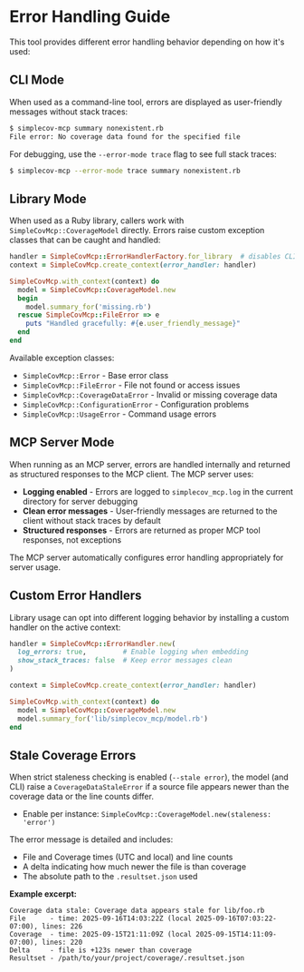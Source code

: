 # Error Handling Guide

This tool provides different error handling behavior depending on how it's used:

## CLI Mode

When used as a command-line tool, errors are displayed as user-friendly messages without stack traces:

```bash
$ simplecov-mcp summary nonexistent.rb
File error: No coverage data found for the specified file
```

For debugging, use the `--error-mode trace` flag to see full stack traces:

```bash
$ simplecov-mcp --error-mode trace summary nonexistent.rb
```

## Library Mode

When used as a Ruby library, callers work with `SimpleCovMcp::CoverageModel` directly. Errors raise custom exception classes that can be caught and handled:

```ruby
handler = SimpleCovMcp::ErrorHandlerFactory.for_library  # disables CLI-style logging
context = SimpleCovMcp.create_context(error_handler: handler)

SimpleCovMcp.with_context(context) do
  model = SimpleCovMcp::CoverageModel.new
  begin
    model.summary_for('missing.rb')
  rescue SimpleCovMcp::FileError => e
    puts "Handled gracefully: #{e.user_friendly_message}"
  end
end
```

Available exception classes:
- `SimpleCovMcp::Error` - Base error class
- `SimpleCovMcp::FileError` - File not found or access issues
- `SimpleCovMcp::CoverageDataError` - Invalid or missing coverage data
- `SimpleCovMcp::ConfigurationError` - Configuration problems
- `SimpleCovMcp::UsageError` - Command usage errors

## MCP Server Mode

When running as an MCP server, errors are handled internally and returned as structured responses to the MCP client. The MCP server uses:

- **Logging enabled** - Errors are logged to `simplecov_mcp.log` in the current directory for server debugging
- **Clean error messages** - User-friendly messages are returned to the client without stack traces by default
- **Structured responses** - Errors are returned as proper MCP tool responses, not exceptions

The MCP server automatically configures error handling appropriately for server usage.

## Custom Error Handlers

Library usage can opt into different logging behavior by installing a custom handler on the active context:

```ruby
handler = SimpleCovMcp::ErrorHandler.new(
  log_errors: true,         # Enable logging when embedding
  show_stack_traces: false  # Keep error messages clean
)

context = SimpleCovMcp.create_context(error_handler: handler)

SimpleCovMcp.with_context(context) do
  model = SimpleCovMcp::CoverageModel.new
  model.summary_for('lib/simplecov_mcp/model.rb')
end
```

## Stale Coverage Errors

When strict staleness checking is enabled (`--stale error`), the model (and CLI) raise a `CoverageDataStaleError` if a source file appears newer than the coverage data or the line counts differ.

- Enable per instance: `SimpleCovMcp::CoverageModel.new(staleness: 'error')`

The error message is detailed and includes:

- File and Coverage times (UTC and local) and line counts
- A delta indicating how much newer the file is than coverage
- The absolute path to the `.resultset.json` used

**Example excerpt:**

```
Coverage data stale: Coverage data appears stale for lib/foo.rb
File      - time: 2025-09-16T14:03:22Z (local 2025-09-16T07:03:22-07:00), lines: 226
Coverage  - time: 2025-09-15T21:11:09Z (local 2025-09-15T14:11:09-07:00), lines: 220
Delta     - file is +123s newer than coverage
Resultset - /path/to/your/project/coverage/.resultset.json
```
